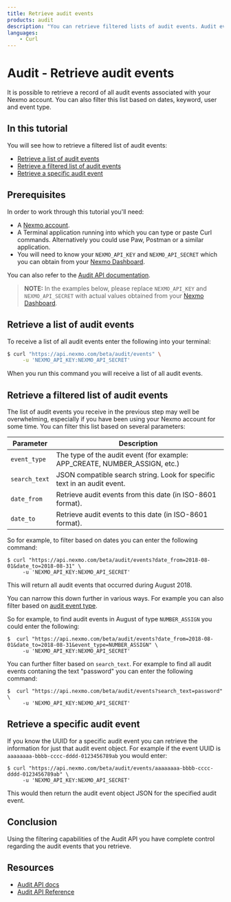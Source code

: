 ```yaml
---
title: Retrieve audit events
products: audit
description: "You can retrieve filtered lists of audit events. Audit events log activity in a Nexmo account."
languages:
    - Curl
---
```


# Audit - Retrieve audit events

It is possible to retrieve a record of all audit events associated with your Nexmo account. You can also filter this list based on dates, keyword, user and event type.

## In this tutorial

You will see how to retrieve a filtered list of audit events:

* [Retrieve a list of audit events](#retrieve-a-list-of-audit-events)
* [Retrieve a filtered list of audit events](#retrieve-a-filtered-list-of-audit-events)
* [Retrieve a specific audit event](#retrieve-a-specific-audit-event)

## Prerequisites

In order to work through this tutorial you'll need:

* A [Nexmo account](https://dashboard.nexmo.com/sign-up).
* A Terminal application running into which you can type or paste Curl commands. Alternatively you could use Paw, Postman or a similar application.
* You will need to know your `NEXMO_API_KEY` and `NEXMO_API_SECRET` which you can obtain from your [Nexmo Dashboard](https://dashboard.nexmo.com/sign-in).

You can also refer to the [Audit API documentation](/audit/overview).

> **NOTE:** In the examples below, please replace `NEXMO_API_KEY` and `NEXMO_API_SECRET` with actual values obtained from your [Nexmo Dashboard](https://dashboard.nexmo.com).

## Retrieve a list of audit events

To receive a list of all audit events enter the following into your terminal:

```bash
$ curl "https://api.nexmo.com/beta/audit/events" \
     -u 'NEXMO_API_KEY:NEXMO_API_SECRET'
```

When you run this command you will receive a list of all audit events.

## Retrieve a filtered list of audit events

The list of audit events you receive in the previous step may well be overwhelming, especially if you have been using your Nexmo account for some time. You can filter this list based on several parameters:

Parameter | Description
-- | --
`event_type` | The type of the audit event (for example: APP_CREATE, NUMBER_ASSIGN, etc.)
`search_text` | JSON compatible search string. Look for specific text in an audit event.
`date_from` | Retrieve audit events from this date (in ISO-8601 format).
`date_to` | Retrieve audit events to this date (in ISO-8601 format).

So for example, to filter based on dates you can enter the following command:

```
$ curl "https://api.nexmo.com/beta/audit/events?date_from=2018-08-01&date_to=2018-08-31" \
     -u 'NEXMO_API_KEY:NEXMO_API_SECRET'
```     

This will return all audit events that occurred during August 2018.

You can narrow this down further in various ways. For example you can also filter based on [audit event type](/audit/guides/audit-events#audit-event-types).

So for example, to find audit events in August of type `NUMBER_ASSIGN` you could enter the following:

```
$  curl "https://api.nexmo.com/beta/audit/events?date_from=2018-08-01&date_to=2018-08-31&event_type=NUMBER_ASSIGN" \
     -u 'NEXMO_API_KEY:NEXMO_API_SECRET'
```

You can further filter based on `search_text`. For example to find all audit events contaning the text "password" you can enter the following command:

```
$  curl "https://api.nexmo.com/beta/audit/events?search_text=password" \
     -u 'NEXMO_API_KEY:NEXMO_API_SECRET'
```

## Retrieve a specific audit event

If you know the UUID for a specific audit event you can retrieve the information for just that audit event object. For example if the event UUID is `aaaaaaaa-bbbb-cccc-dddd-0123456789ab` you would enter:

```
$ curl "https://api.nexmo.com/beta/audit/events/aaaaaaaa-bbbb-cccc-dddd-0123456789ab" \
     -u 'NEXMO_API_KEY:NEXMO_API_SECRET'
```

This would then return the audit event object JSON for the specified audit event.

## Conclusion

Using the filtering capabilities of the Audit API you have complete control regarding the audit events that you retrieve.

## Resources

* [Audit API docs](/audit)
* [Audit API Reference](/api/audit)